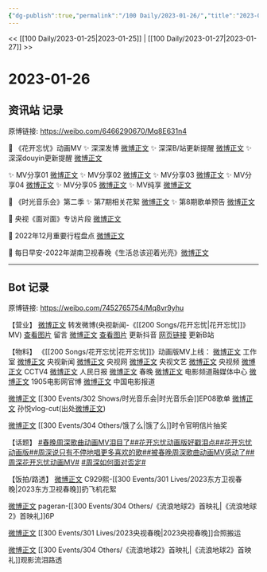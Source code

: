 ```yaml
---
{"dg-publish":true,"permalink":"/100 Daily/2023-01-26/","title":"2023-01-26","created":"2023-01-30T10:56:36.000+08:00","updated":"2023-04-11T14:46:32.000+08:00"}
---
```



<< [[100 Daily/2023-01-25\|2023-01-25]] | [[100 Daily/2023-01-27\|2023-01-27]] >>

# 2023-01-26

## 资讯站 记录

原博链接: https://weibo.com/6466290670/Mq8E631n4

💫 《花开忘忧》动画MV
✨ 深深发博 [微博正文](https://m.weibo.cn/6466290670/4862105679037830)
✨ 深深B/站更新提醒 [微博正文](https://m.weibo.cn/6466290670/4862116111323822)
✨ 深深douyin更新提醒 [微博正文](https://m.weibo.cn/6466290670/4862204270873961)

✨ MV分享01 [微博正文](https://m.weibo.cn/6466290670/4862248554599910)
✨ MV分享02 [微博正文](https://m.weibo.cn/6466290670/4862139171084616)
✨ MV分享03 [微博正文](https://m.weibo.cn/6466290670/4862106916360945)
✨ MV分享04 [微博正文](https://m.weibo.cn/6466290670/4862103963834171)
✨ MV分享05 [微博正文](https://m.weibo.cn/6466290670/4862103712957087)
✨ MV纯享 [微博正文](https://m.weibo.cn/6466290670/4862154132427685)

💫 《时光音乐会》第二季
✨ 第7期相关花絮 [微博正文](https://m.weibo.cn/6466290670/4862295169041702)
✨ 第8期歌单预告 [微博正文](https://m.weibo.cn/6466290670/4862154971549167)

💫 央视《面对面》专访片段 [微博正文](https://m.weibo.cn/6466290670/4862202953600649)

💫 2022年12月重要行程盘点 [微博正文](https://m.weibo.cn/6466290670/4862150436459081)

💫 每日早安-2022年湖南卫视春晚《生活总该迎着光亮》[微博正文](https://m.weibo.cn/6466290670/4862102361343130)

---
## Bot 记录

原博链接: https://weibo.com/7452765754/Mq8vr9yhu

【营业】
[微博正文](https://m.weibo.cn/1736988591/4862103586865605) 转发微博(央视新闻-《[[200 Songs/花开忘忧\|花开忘忧]]》MV)
[查看图片](https://wx1.sinaimg.cn/large/0088n2Pggy1hahfc6ufuxj30u0150do4.jpg) 留言 [微博正文](https://m.weibo.cn/2803301701/4862131457758355)
[查看图片](https://wx2.sinaimg.cn/large/0088n2Pggy1hahf9vw2tvj30u01hdjuy.jpg) 更新抖音
[网页链接](https://weibo.cn/sinaurl?u=https%3A%2F%2Fb23.tv%2FgD7IkZY) 更新B站

【物料】
《[[200 Songs/花开忘忧\|花开忘忧]]》动画版MV上线：
[微博正文](https://m.weibo.cn/7478855230/4862102931509929) 工作室
[微博正文](https://m.weibo.cn/2656274875/4862099375527835) 央视新闻
[微博正文](https://m.weibo.cn/3266943013/4862103628547239) 央视网
[微博正文](https://m.weibo.cn/2210168325/4862102366591216) 央视文艺
[微博正文](https://m.weibo.cn/7211561239/4862235769833914) 央视频
[微博正文](https://m.weibo.cn/2039753857/4862104396632262) CCTV4
[微博正文](https://m.weibo.cn/2803301701/4862131457758355) 人民日报
[微博正文](https://m.weibo.cn/3506728370/4862103624093744) 春晚
[微博正文](https://m.weibo.cn/6495544869/4862102369993743) 电影频道融媒体中心
[微博正文](https://m.weibo.cn/1635270132/4862102369731261) 1905电影网官博
[微博正文](https://m.weibo.cn/1261788454/4862102366590647) 中国电影报道

[微博正文](https://m.weibo.cn/7703778879/4862152617495139) [[300 Events/302 Shows/时光音乐会\|时光音乐会]]EP08歌单
[微博正文](https://m.weibo.cn/7630136297/4862175133565364) 孙悦vlog-cut(出处[微博正文](https://m.weibo.cn/1228131382/4862169352509156))

[微博正文](https://m.weibo.cn/7756461320/4861969549230893) [[300 Events/304 Others/饿了么\|饿了么]]时令官明信片抽奖

【话题】
[#春晚周深歌曲动画MV泪目了#](https://s.weibo.com/weibo?q=%23%E6%98%A5%E6%99%9A%E5%91%A8%E6%B7%B1%E6%AD%8C%E6%9B%B2%E5%8A%A8%E7%94%BBMV%E6%B3%AA%E7%9B%AE%E4%BA%86%23)[#花开忘忧动画版好戳泪点#](https://s.weibo.com/weibo?q=%23%E8%8A%B1%E5%BC%80%E5%BF%98%E5%BF%A7%E5%8A%A8%E7%94%BB%E7%89%88%E5%A5%BD%E6%88%B3%E6%B3%AA%E7%82%B9%23)[#花开忘忧动画版#](https://s.weibo.com/weibo?q=%23%E8%8A%B1%E5%BC%80%E5%BF%98%E5%BF%A7%E5%8A%A8%E7%94%BB%E7%89%88%23)[#周深说只有不停地唱更多喜欢的歌#](https://s.weibo.com/weibo?q=%23%E5%91%A8%E6%B7%B1%E8%AF%B4%E5%8F%AA%E6%9C%89%E4%B8%8D%E5%81%9C%E5%9C%B0%E5%94%B1%E6%9B%B4%E5%A4%9A%E5%96%9C%E6%AC%A2%E7%9A%84%E6%AD%8C%23)[#被春晚周深歌曲动画MV感动了#](https://s.weibo.com/weibo?q=%23%E8%A2%AB%E6%98%A5%E6%99%9A%E5%91%A8%E6%B7%B1%E6%AD%8C%E6%9B%B2%E5%8A%A8%E7%94%BBMV%E6%84%9F%E5%8A%A8%E4%BA%86%23)[#周深花开忘忧动画MV#](https://s.weibo.com/weibo?q=%23%E5%91%A8%E6%B7%B1%E8%8A%B1%E5%BC%80%E5%BF%98%E5%BF%A7%E5%8A%A8%E7%94%BBMV%23) [#周深如何面对否定#](https://s.weibo.com/weibo?q=%23%E5%91%A8%E6%B7%B1%E5%A6%82%E4%BD%95%E9%9D%A2%E5%AF%B9%E5%90%A6%E5%AE%9A%23)

【饭拍/路透】
[微博正文](https://m.weibo.cn/6547665396/4861962904933070) C929熙-[[300 Events/301 Lives/2023东方卫视春晚\|2023东方卫视春晚]]扔飞机花絮

[微博正文](https://m.weibo.cn/7633014126/4862150629131185) pageran-[[300 Events/304 Others/《流浪地球2》首映礼\|《流浪地球2》首映礼]]6P

[微博正文](https://m.weibo.cn/6153221451/4862197153666128) [[300 Events/301 Lives/2023央视春晚\|2023央视春晚]]合照搬运

[微博正文](https://m.weibo.cn/7495641082/4862121126664858) [[300 Events/304 Others/《流浪地球2》首映礼\|《流浪地球2》首映礼]]观影流泪路透
